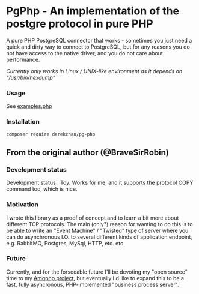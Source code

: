 PgPhp - An implementation of the postgre protocol in pure PHP
=============================================================

A pure PHP PostgreSQL connector that works - sometimes you just need a quick and dirty way to connect to PostgreSQL, but for any reasons you do not have access to the native driver, and you do not care about performance.

_Currently only works in Linux / UNIX-like environment as it depends on "/usr/bin/hexdump"_

### Usage

See [examples.php](examples.php)

### Installation

```
composer require derekchan/pg-php
```

## From the original author (@BraveSirRobin)

### Development status
Development status : Toy. Works for me, and it supports the protocol COPY command too, which is nice.

### Motivation
I wrote this library as a proof of concept and to learn a bit more about different TCP protocols. The main (only?) reason for wanting to do this is to be able to write an  "Event Machine" / "Twisted" type of server where you can do asynchronous I.O. to several different kinds of application endpoint, e.g. RabbitMQ, Postgres, MySql, HTTP, etc. etc.

### Future
Currently, and for the forseeable future I'll be devoting my "open source" time to my [Amqphp project](https://github.com/BraveSirRobin/amqphp), but eventually I'd like to expand this to be a fast, fully asyncronous, PHP-implemented "business process server".
